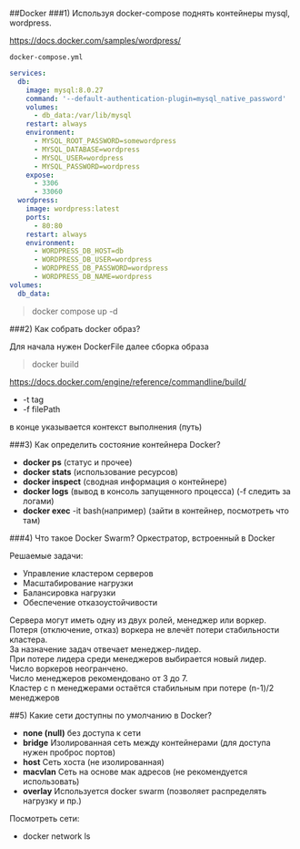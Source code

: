 ##Docker
###1) Используя docker-compose поднять контейнеры mysql, wordpress.

https://docs.docker.com/samples/wordpress/

`docker-compose.yml`
```yml
services:
  db:
    image: mysql:8.0.27
    command: '--default-authentication-plugin=mysql_native_password'
    volumes:
      - db_data:/var/lib/mysql
    restart: always
    environment:
      - MYSQL_ROOT_PASSWORD=somewordpress
      - MYSQL_DATABASE=wordpress
      - MYSQL_USER=wordpress
      - MYSQL_PASSWORD=wordpress
    expose:
      - 3306
      - 33060
  wordpress:
    image: wordpress:latest
    ports:
      - 80:80
    restart: always
    environment:
      - WORDPRESS_DB_HOST=db
      - WORDPRESS_DB_USER=wordpress
      - WORDPRESS_DB_PASSWORD=wordpress
      - WORDPRESS_DB_NAME=wordpress
volumes:
  db_data:
```
> docker compose up -d

###2) Как собрать docker образ?

Для начала нужен DockerFile
далее сборка образа

>docker build  

https://docs.docker.com/engine/reference/commandline/build/  
- -t tag
- -f filePath

в конце указывается контекст выполнения (путь)

###3) Как определить состояние контейнера Docker?
- **docker ps** (статус и прочее)
- **docker stats** (использование ресурсов)
- **docker inspect** (сводная информация о контейнере)
- **docker logs** (вывод в консоль запущенного процесса) (-f следить за логами)
- **docker exec** -it bash(например) (зайти в контейнер, посмотреть что там)

###4) Что такое Docker Swarm?
   Оркестратор, встроенный в Docker

Решаемые задачи:
- Управление кластером серверов
- Масштабирование нагрузки
- Балансировка нагрузки
- Обеспечение отказоустойчивости

Сервера могут иметь одну из двух ролей, менеджер или воркер.  
Потеря (отключение, отказ) воркера не влечёт потери стабильности кластера.  
За назначение задач отвечает менеджер-лидер.  
При потере лидера среди менеджеров выбирается новый лидер.  
Число воркеров неогранчено.  
Число менеджеров рекомендовано от 3 до 7.  
Кластер с n менеджерами остаётся стабильным при потере (n-1)/2 менеджеров

##5) Какие сети доступны по умолчанию в Docker?

- **none (null)**
  без доступа к сети
- **bridge**
  Изолированная сеть между контейнерами (для доступа нужен проброс портов)
- **host**
  Сеть хоста (не изолированная)
- **macvlan**
  Сеть на основе мак адресов (не рекомендуется использовать)
- **overlay**
  Используется docker swarm (позволяет распределять нагрузку и пр.)

Посмотреть сети:
- docker network ls 
